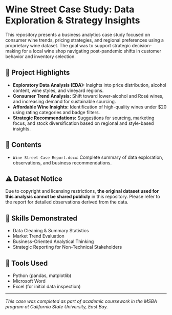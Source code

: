 # Wine Street Case Study: Data Exploration & Strategy Insights

This repository presents a business analytics case study focused on consumer wine trends, pricing strategies, and regional preferences using a proprietary wine dataset. The goal was to support strategic decision-making for a local wine shop navigating post-pandemic shifts in customer behavior and inventory selection.

## 📌 Project Highlights

- **Exploratory Data Analysis (EDA):** Insights into price distribution, alcohol content, wine styles, and vineyard regions.
- **Consumer Trend Analysis:** Shift toward lower-alcohol and Rosé wines, and increasing demand for sustainable sourcing.
- **Affordable Wine Insights:** Identification of high-quality wines under $20 using rating categories and badge filters.
- **Strategic Recommendations:** Suggestions for sourcing, marketing focus, and stock diversification based on regional and style-based insights.

## 📁 Contents

- `Wine Street Case Report.docx`: Complete summary of data exploration, observations, and business recommendations.

## ⚠️ Dataset Notice

Due to copyright and licensing restrictions, **the original dataset used for this analysis cannot be shared publicly** in this repository. Please refer to the report for detailed observations derived from the data.

## 🧠 Skills Demonstrated

- Data Cleaning & Summary Statistics
- Market Trend Evaluation
- Business-Oriented Analytical Thinking
- Strategic Reporting for Non-Technical Stakeholders

## 🔧 Tools Used

- Python (pandas, matplotlib)
- Microsoft Word
- Excel (for initial data inspection)

---

*This case was completed as part of academic coursework in the MSBA program at California State University, East Bay.*
